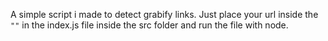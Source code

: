 A simple script i made to detect grabify links. Just place your url inside the `""` in the index.js file inside the src folder and run the file with node.

